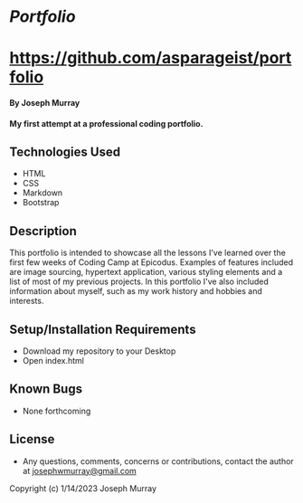 # _Portfolio_

# https://github.com/asparageist/portfolio

#### By Joseph Murray

#### My first attempt at a professional coding portfolio.

## Technologies Used

* HTML
* CSS
* Markdown
* Bootstrap

## Description

This portfolio is intended to showcase all the lessons I've learned over the first few weeks of Coding Camp at Epicodus. Examples of features included are image sourcing, hypertext application, various styling elements and a list of most of my previous projects. In this portfolio I've also included information about myself, such as my work history and hobbies and interests.

## Setup/Installation Requirements

* Download my repository to your Desktop
* Open index.html

## Known Bugs

* None forthcoming

## License

* Any questions, comments, concerns or contributions, contact the author at josephwmurray@gmail.com

Copyright (c) 1/14/2023 Joseph Murray
